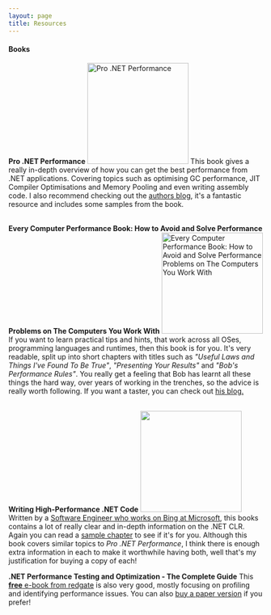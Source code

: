 ```yaml
---
layout: page
title: Resources
---
```


<h4><strong>Books</strong></h4>

<strong>Pro .NET Performance</strong>
<a href="http://www.amazon.co.uk/gp/product/1430244585/ref=as_li_qf_sp_asin_il_tl?ie=UTF8&amp;camp=1634&amp;creative=6738&amp;creativeASIN=1430244585&amp;linkCode=as2&amp;tag=mattonsoft-21&amp;linkId=YK3C5E7L6HM6JDJH" target="_blank"><img class="alignright" src="http://ecx.images-amazon.com/images/I/518vd-C0XNL.jpg" alt="Pro .NET Performance" width="200" /></a>
This book gives a really in-depth overview of how you can get the best performance from .NET applications. Covering topics such as optimising GC performance, JIT Compiler Optimisations and Memory Pooling and even writing assembly code. I also recommend checking out the <a href="http://blogs.microsoft.co.il/sasha/" target="_blank">authors blog</a>, it's a fantastic resource and includes some samples from the book.
</br></br>

<strong>Every Computer Performance Book: How to Avoid and Solve Performance Problems on The Computers You Work With</strong>
<a href="http://www.amazon.co.uk/gp/product/1482657759/ref=as_li_qf_sp_asin_il_tl?ie=UTF8&amp;camp=1634&amp;creative=6738&amp;creativeASIN=1482657759&amp;linkCode=as2&amp;tag=mattonsoft-21&amp;linkId=BWZBG62SHDV5VPJV" target="_blank"><img class="alignright" src="http://ecx.images-amazon.com/images/I/41wl%2BaG94gL.jpg" alt="Every Computer Performance Book: How to Avoid and Solve Performance Problems on The Computers You Work With" width="200" /></a>
If you want to learn practical tips and hints, that work across all OSes, programming languages and runtimes, then this book is for you. It's very readable, split up into short chapters with titles such as <em>"Useful Laws and Things I've Found To Be True"</em>, <em>"Presenting Your Results"</em> and <em>"Bob's Performance Rules"</em>.
You really get a feeling that Bob has learnt all these things the hard way, over years of working in the trenches, so the advice is really worth following. If you want a taster, you can check out <a href="http://rwwescott.wordpress.com/" target="_blank">his blog.</a>
</br></br>

<strong>Writing High-Performance .NET Code</strong>
<a href="http://www.amazon.co.uk/gp/product/0990583430/ref=as_li_qf_sp_asin_il_tl?ie=UTF8&amp;camp=1634&amp;creative=6738&amp;creativeASIN=0990583430&amp;linkCode=as2&amp;tag=mattonsoft-21&amp;linkId=ATWOSFREE7TJSX6K" target="_blank"><img class="alignright" src="http://ecx.images-amazon.com/images/I/71AmWcfW1zL.jpg" width="200" /></a>
Written by a <a href="http://www.philosophicalgeek.com/cv/" target="_blank">Software Engineer who works on Bing at Microsoft</a>, this books contains a lot of really clear and in-depth information on the .NET CLR. Again you can read a <a href="http://www.writinghighperf.net/" target="_blank">sample chapter</a> to see if it's for you. 
Although this book covers similar topics to <em>Pro .NET Performance</em>, I think there is enough extra information in each to make it worthwhile having both, well that's my justification for buying a copy of each!
</br>

<strong>.NET Performance Testing and Optimization - The Complete Guide</strong>
This <a href="http://www.red-gate.com/community/books/dotnet-performance-testing-complete-guide" target="_blank"><strong>free</strong> e-book from redgate</a> is also very good, mostly focusing on profiling and identifying performance issues. You can also <a href="http://www.amazon.co.uk/gp/product/1906434409/ref=as_li_qf_sp_asin_il_tl?ie=UTF8&amp;camp=1634&amp;creative=6738&amp;creativeASIN=1906434409&amp;linkCode=as2&amp;tag=mattonsoft-21&amp;linkId=3CQELTJSBMDZRA5Z" target="_blank">buy a paper version</a> if you prefer!